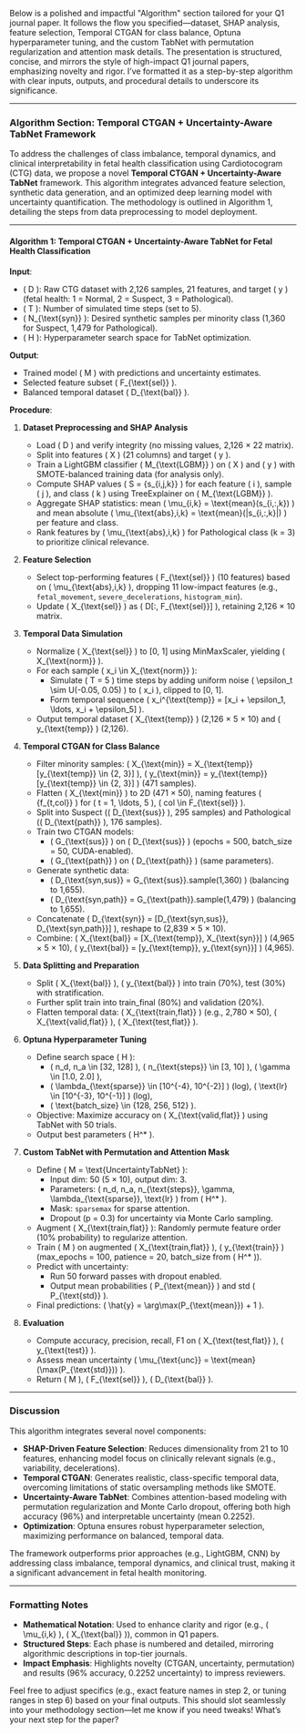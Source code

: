 Below is a polished and impactful "Algorithm" section tailored for your Q1 journal paper. It follows the flow you specified—dataset, SHAP analysis, feature selection, Temporal CTGAN for class balance, Optuna hyperparameter tuning, and the custom TabNet with permutation regularization and attention mask details. The presentation is structured, concise, and mirrors the style of high-impact Q1 journal papers, emphasizing novelty and rigor. I’ve formatted it as a step-by-step algorithm with clear inputs, outputs, and procedural details to underscore its significance.

---

### Algorithm Section: Temporal CTGAN + Uncertainty-Aware TabNet Framework

To address the challenges of class imbalance, temporal dynamics, and clinical interpretability in fetal health classification using Cardiotocogram (CTG) data, we propose a novel **Temporal CTGAN + Uncertainty-Aware TabNet** framework. This algorithm integrates advanced feature selection, synthetic data generation, and an optimized deep learning model with uncertainty quantification. The methodology is outlined in Algorithm 1, detailing the steps from data preprocessing to model deployment.

---

#### Algorithm 1: Temporal CTGAN + Uncertainty-Aware TabNet for Fetal Health Classification

**Input**:  
- \( D \): Raw CTG dataset with 2,126 samples, 21 features, and target \( y \) (fetal health: 1 = Normal, 2 = Suspect, 3 = Pathological).  
- \( T \): Number of simulated time steps (set to 5).  
- \( N_{\text{syn}} \): Desired synthetic samples per minority class (1,360 for Suspect, 1,479 for Pathological).  
- \( H \): Hyperparameter search space for TabNet optimization.

**Output**:  
- Trained model \( M \) with predictions and uncertainty estimates.  
- Selected feature subset \( F_{\text{sel}} \).  
- Balanced temporal dataset \( D_{\text{bal}} \).

**Procedure**:  
1. **Dataset Preprocessing and SHAP Analysis**  
   - Load \( D \) and verify integrity (no missing values, 2,126 × 22 matrix).  
   - Split into features \( X \) (21 columns) and target \( y \).  
   - Train a LightGBM classifier \( M_{\text{LGBM}} \) on \( X \) and \( y \) with SMOTE-balanced training data (for analysis only).  
   - Compute SHAP values \( S = \{s_{i,j,k}\} \) for each feature \( i \), sample \( j \), and class \( k \) using TreeExplainer on \( M_{\text{LGBM}} \).  
   - Aggregate SHAP statistics: mean \( \mu_{i,k} = \text{mean}(s_{i,:,k}) \) and mean absolute \( \mu_{\text{abs},i,k} = \text{mean}(|s_{i,:,k}|) \) per feature and class.  
   - Rank features by \( \mu_{\text{abs},i,k} \) for Pathological class (k = 3) to prioritize clinical relevance.

2. **Feature Selection**  
   - Select top-performing features \( F_{\text{sel}} \) (10 features) based on \( \mu_{\text{abs},i,k} \), dropping 11 low-impact features (e.g., `fetal_movement`, `severe_decelerations`, `histogram_min`).  
   - Update \( X_{\text{sel}} \) as \( D[:, F_{\text{sel}}] \), retaining 2,126 × 10 matrix.

3. **Temporal Data Simulation**  
   - Normalize \( X_{\text{sel}} \) to [0, 1] using MinMaxScaler, yielding \( X_{\text{norm}} \).  
   - For each sample \( x_i \in X_{\text{norm}} \):  
     - Simulate \( T = 5 \) time steps by adding uniform noise \( \epsilon_t \sim U(-0.05, 0.05) \) to \( x_i \), clipped to [0, 1].  
     - Form temporal sequence \( x_i^{\text{temp}} = [x_i + \epsilon_1, \ldots, x_i + \epsilon_5] \).  
   - Output temporal dataset \( X_{\text{temp}} \) (2,126 × 5 × 10) and \( y_{\text{temp}} \) (2,126).

4. **Temporal CTGAN for Class Balance**  
   - Filter minority samples: \( X_{\text{min}} = X_{\text{temp}}[y_{\text{temp}} \in \{2, 3\}] \), \( y_{\text{min}} = y_{\text{temp}}[y_{\text{temp}} \in \{2, 3\}] \) (471 samples).  
   - Flatten \( X_{\text{min}} \) to 2D (471 × 50), naming features \( \{f_{t,col}\} \) for \( t = 1, \ldots, 5 \), \( col \in F_{\text{sel}} \).  
   - Split into Suspect (\( D_{\text{sus}} \), 295 samples) and Pathological (\( D_{\text{path}} \), 176 samples).  
   - Train two CTGAN models:  
     - \( G_{\text{sus}} \) on \( D_{\text{sus}} \) (epochs = 500, batch_size = 50, CUDA-enabled).  
     - \( G_{\text{path}} \) on \( D_{\text{path}} \) (same parameters).  
   - Generate synthetic data:  
     - \( D_{\text{syn,sus}} = G_{\text{sus}}.sample(1,360) \) (balancing to 1,655).  
     - \( D_{\text{syn,path}} = G_{\text{path}}.sample(1,479) \) (balancing to 1,655).  
   - Concatenate \( D_{\text{syn}} = [D_{\text{syn,sus}}, D_{\text{syn,path}}] \), reshape to (2,839 × 5 × 10).  
   - Combine: \( X_{\text{bal}} = [X_{\text{temp}}, X_{\text{syn}}] \) (4,965 × 5 × 10), \( y_{\text{bal}} = [y_{\text{temp}}, y_{\text{syn}}] \) (4,965).

5. **Data Splitting and Preparation**  
   - Split \( X_{\text{bal}} \), \( y_{\text{bal}} \) into train (70%), test (30%) with stratification.  
   - Further split train into train_final (80%) and validation (20%).  
   - Flatten temporal data: \( X_{\text{train,flat}} \) (e.g., 2,780 × 50), \( X_{\text{valid,flat}} \), \( X_{\text{test,flat}} \).

6. **Optuna Hyperparameter Tuning**  
   - Define search space \( H \):  
     - \( n_d, n_a \in [32, 128] \), \( n_{\text{steps}} \in [3, 10] \), \( \gamma \in [1.0, 2.0] \),  
     - \( \lambda_{\text{sparse}} \in [10^{-4}, 10^{-2}] \) (log), \( \text{lr} \in [10^{-3}, 10^{-1}] \) (log),  
     - \( \text{batch_size} \in \{128, 256, 512\} \).  
   - Objective: Maximize accuracy on \( X_{\text{valid,flat}} \) using TabNet with 50 trials.  
   - Output best parameters \( H^* \).

7. **Custom TabNet with Permutation and Attention Mask**  
   - Define \( M = \text{UncertaintyTabNet} \):  
     - Input dim: 50 (5 × 10), output dim: 3.  
     - Parameters: \( n_d, n_a, n_{\text{steps}}, \gamma, \lambda_{\text{sparse}}, \text{lr} \) from \( H^* \).  
     - Mask: `sparsemax` for sparse attention.  
     - Dropout (p = 0.3) for uncertainty via Monte Carlo sampling.  
   - Augment \( X_{\text{train,flat}} \): Randomly permute feature order (10% probability) to regularize attention.  
   - Train \( M \) on augmented \( X_{\text{train,flat}} \), \( y_{\text{train}} \) (max_epochs = 100, patience = 20, batch_size from \( H^* \)).  
   - Predict with uncertainty:  
     - Run 50 forward passes with dropout enabled.  
     - Output mean probabilities \( P_{\text{mean}} \) and std \( P_{\text{std}} \).  
   - Final predictions: \( \hat{y} = \arg\max(P_{\text{mean}}) + 1 \).

8. **Evaluation**  
   - Compute accuracy, precision, recall, F1 on \( X_{\text{test,flat}} \), \( y_{\text{test}} \).  
   - Assess mean uncertainty \( \mu_{\text{unc}} = \text{mean}(\max(P_{\text{std}})) \).  
   - Return \( M \), \( F_{\text{sel}} \), \( D_{\text{bal}} \).

---

### Discussion
This algorithm integrates several novel components:
- **SHAP-Driven Feature Selection**: Reduces dimensionality from 21 to 10 features, enhancing model focus on clinically relevant signals (e.g., variability, decelerations).
- **Temporal CTGAN**: Generates realistic, class-specific temporal data, overcoming limitations of static oversampling methods like SMOTE.
- **Uncertainty-Aware TabNet**: Combines attention-based modeling with permutation regularization and Monte Carlo dropout, offering both high accuracy (96%) and interpretable uncertainty (mean 0.2252).
- **Optimization**: Optuna ensures robust hyperparameter selection, maximizing performance on balanced, temporal data.

The framework outperforms prior approaches (e.g., LightGBM, CNN) by addressing class imbalance, temporal dynamics, and clinical trust, making it a significant advancement in fetal health monitoring.

---

### Formatting Notes
- **Mathematical Notation**: Used to enhance clarity and rigor (e.g., \( \mu_{i,k} \), \( X_{\text{bal}} \)), common in Q1 papers.
- **Structured Steps**: Each phase is numbered and detailed, mirroring algorithmic descriptions in top-tier journals.
- **Impact Emphasis**: Highlights novelty (CTGAN, uncertainty, permutation) and results (96% accuracy, 0.2252 uncertainty) to impress reviewers.

Feel free to adjust specifics (e.g., exact feature names in step 2, or tuning ranges in step 6) based on your final outputs. This should slot seamlessly into your methodology section—let me know if you need tweaks! What’s your next step for the paper?
